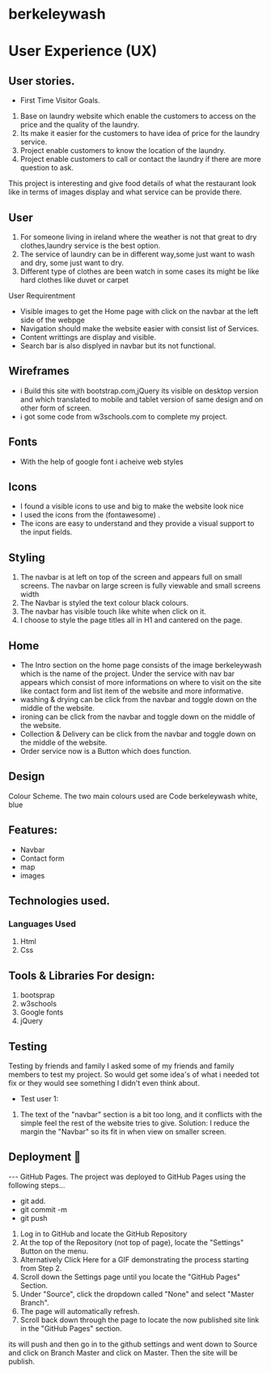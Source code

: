 # berkeleywash
# User Experience (UX)
## User stories. 
* First Time Visitor Goals. 
1. Base on laundry website which enable the customers to access on the price and the quality of the laundry.  
2. Its make it easier for the customers to have idea  of price for the laundry service.
3. Project enable customers to know the location of the laundry.
4. Project enable customers to call or contact the laundry if there are more question to ask.

 This project is interesting and give food details of what the restaurant look like in terms of images display and what service can be provide there.

## User
1. For someone living in ireland where the weather is not that great to dry clothes,laundry service is the best option.
2. The service of laundry can be in different way,some just want to wash and dry, some just want to dry.
3. Different type of clothes are been watch in some cases its might be like hard clothes like duvet or carpet

User Requirentment
* Visible images to get the  Home page with click on the navbar at the left side of the webpge
* Navigation should make the website easier with consist list of Services.
* Content writtings are display and visible.
* Search bar is also displyed in navbar but its not functional.

## Wireframes
* i Build this site with bootstrap.com,jQuery  its visible on desktop version and which translated to mobile and tablet version of same design and on other form of screen.
* i got some code from w3schools.com to complete my project.
## Fonts
* With the help of google font i acheive web styles


## Icons

* I found a visible icons to use and big to make the website look nice 
* I used the icons from the (fontawesome) . 
* The icons are easy to understand and they provide a visual support to the input fields.


## Styling

1. The navbar is at left on top of the screen and appears full on small screens. The navbar on large screen is fully viewable and small screens width
2. The Navbar is styled  the text colour black colours. 
3. The navbar has visible touch like white when click on it.
4. I choose to style the page titles all in H1 and cantered on the page.

## Home
* The Intro section on the home page consists of the image  berkeleywash which is the name of the project.
Under the service with nav bar appears which consist of more informations on where to visit on the site like contact form and list item of the website and more informative.
* washing & drying can be click from the navbar and toggle down on the middle of the website.
* ironing can be click from the navbar and toggle down on the middle of the website.
* Collection & Delivery can be click from the navbar and toggle down on the middle of the website.
* Order service now is a Button which does function.


## Design
  Colour Scheme. 
  The two main colours used are Code berkeleywash  white, blue
     


## Features:
 * Navbar
 * Contact form
 * map
 * images

## Technologies used. 

### Languages Used

1. Html
2. Css 


## Tools & Libraries For design:
1. bootsprap
2. w3schools
3. Google fonts
4. jQuery


## Testing
Testing by friends and family
I asked some of my friends and family members to test my project. So would get some idea's of what i needed tot fix or they would see something I didn't even think about.

* Test user 1:

1.  The text of the "navbar" section is a bit too long, and it conflicts with the simple feel the rest of the website tries to give. Solution: I reduce the margin the "Navbar" so its fit in when view on smaller screen.


## Deployment 🚀
--- GitHub Pages. 
    The project was deployed to GitHub Pages using the following steps...

* git add.  
* git commit -m 
* git push 
 
  
1. Log in to GitHub and locate the GitHub Repository
2. At the top of the Repository (not top of page), locate the "Settings" Button on the menu.
3. Alternatively Click Here for a GIF demonstrating the process starting from Step 2.
4. Scroll down the Settings page until you locate the "GitHub Pages" Section.
5. Under "Source", click the dropdown called "None" and select "Master Branch".
6. The page will automatically refresh.
7. Scroll back down through the page to locate the now published site link in the "GitHub Pages" section.




its will push and then go in to the github settings and went down to Source and click on Branch Master and click on Master.
Then the site will be publish.
